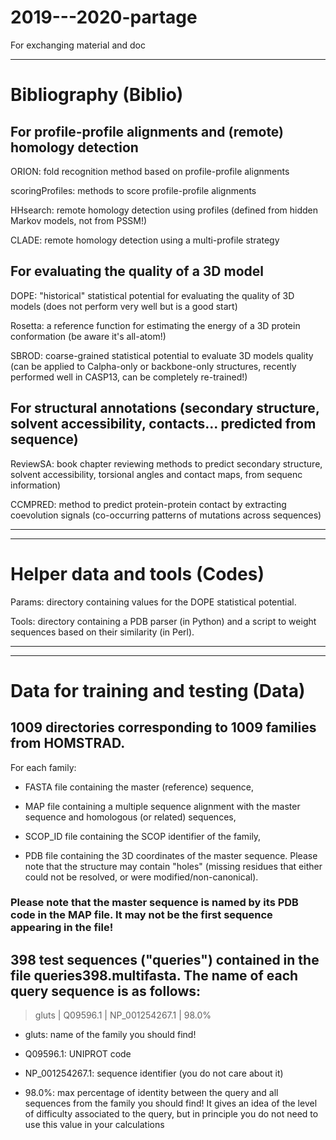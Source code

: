 # 2019---2020-partage
For exchanging material and doc


**** 
# Bibliography (Biblio)


## For profile-profile alignments and (remote) homology detection

ORION: fold recognition method based on profile-profile alignments

scoringProfiles: methods to score profile-profile alignments

HHsearch: remote homology detection using profiles (defined from hidden Markov models, not from PSSM!)

CLADE: remote homology detection using a multi-profile strategy

## For evaluating the quality of a 3D model

DOPE: "historical" statistical potential for evaluating the quality of 3D models (does not perform very well but is a good start)

Rosetta: a reference function for estimating the energy of a 3D protein conformation (be aware it's all-atom!)

SBROD: coarse-grained statistical potential to evaluate 3D models quality (can be applied to Calpha-only or backbone-only structures, recently performed well in CASP13, can be completely re-trained!) 

## For structural annotations (secondary structure, solvent accessibility, contacts... predicted from sequence)

ReviewSA: book chapter reviewing methods to predict secondary structure, solvent accessibility, torsional angles and contact maps, from sequenc information) 

CCMPRED: method to predict protein-protein contact by extracting coevolution signals (co-occurring patterns of mutations across sequences)

****
**** 
# Helper data and tools (Codes)

Params: directory containing values for the DOPE statistical potential. 

Tools: directory containing a PDB parser (in Python) and a script to weight sequences based on their similarity (in Perl).

****
**** 
# Data for training and testing (Data)


## 1009 directories corresponding to 1009 families from HOMSTRAD.

For each family:

- FASTA file containing the master (reference) sequence,

- MAP file containing a multiple sequence alignment with the master sequence and homologous (or related) sequences, 

- SCOP_ID file containing the SCOP identifier of the family,

- PDB file containing the 3D coordinates of the master sequence. Please note that the structure may contain "holes" (missing residues that either could not be resolved, or were modified/non-canonical). 

### Please note that the master sequence is named by its PDB code in the MAP file. It may not be the first sequence appearing in the file!

## 398 test sequences ("queries") contained in the file queries398.multifasta. The name of each query sequence is as follows:

>gluts | Q09596.1 | NP_001254267.1 | 98.0%

- gluts: name of the family you should find!

- Q09596.1: UNIPROT code

- NP_001254267.1: sequence identifier (you do not care about it)

- 98.0%: max percentage of identity between the query and all sequences from the family you should find! It gives an idea of the level of difficulty associated to the query, but in principle you do not need to use this value in your calculations 


